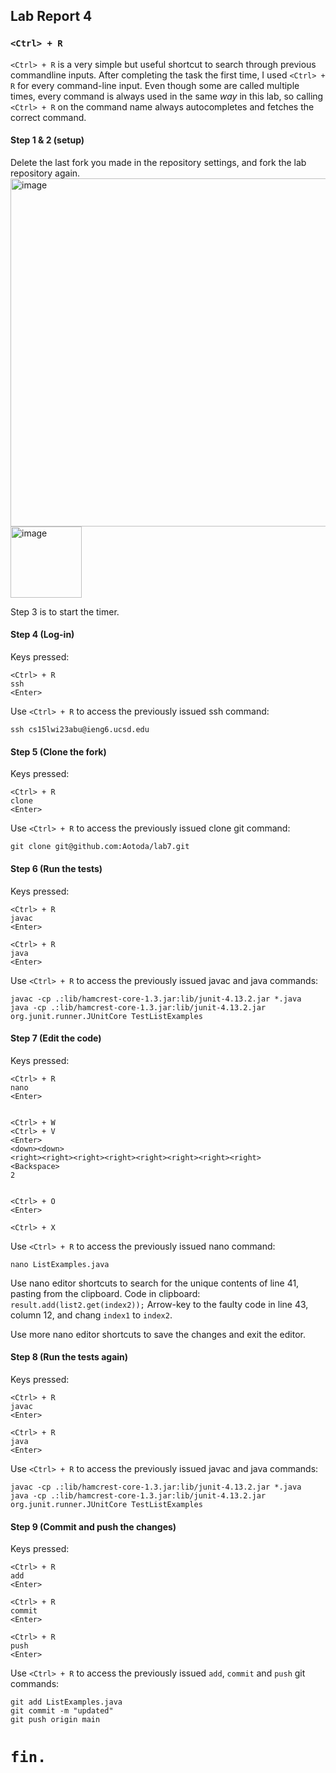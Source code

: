 ## Lab Report 4
### `<Ctrl> + R`
`<Ctrl> + R` is a very simple but useful shortcut to search through previous commandline inputs.
After completing the task the first time, I used `<Ctrl> + R` for every command-line input.
Even though some are called multiple times, every command is always used in the same _way_ in this lab,
so calling `<Ctrl> + R` on the command name always autocompletes and fetches the correct command.

#### Step 1 & 2 (setup)
Delete the last fork you made in the repository settings, and fork the lab repository again.
<img width="557" alt="image" src="https://user-images.githubusercontent.com/116617731/220813822-dfd2ac6c-4b41-49a6-8c1e-ec2bd444c68b.png">
<img width="114" alt="image" src="https://user-images.githubusercontent.com/116617731/220813887-77a77812-8c49-4c55-b4ad-f1deb3cfccbd.png">

Step 3 is to start the timer.

#### Step 4 (Log-in)
Keys pressed:
```
<Ctrl> + R
ssh
<Enter>
```
Use `<Ctrl> + R` to access the previously issued ssh command:
```
ssh cs15lwi23abu@ieng6.ucsd.edu
```

#### Step 5 (Clone the fork)
Keys pressed:
```
<Ctrl> + R
clone
<Enter>
```
Use `<Ctrl> + R` to access the previously issued clone git command:
```
git clone git@github.com:Aotoda/lab7.git
```

#### Step 6 (Run the tests)
Keys pressed:
```
<Ctrl> + R
javac
<Enter>

<Ctrl> + R
java 
<Enter>
```
Use `<Ctrl> + R` to access the previously issued javac and java commands:
```
javac -cp .:lib/hamcrest-core-1.3.jar:lib/junit-4.13.2.jar *.java
java -cp .:lib/hamcrest-core-1.3.jar:lib/junit-4.13.2.jar org.junit.runner.JUnitCore TestListExamples 
```

#### Step 7 (Edit the code)
Keys pressed:
```
<Ctrl> + R
nano
<Enter>


<Ctrl> + W
<Ctrl> + V
<Enter>
<down><down>
<right><right><right><right><right><right><right><right>
<Backspace>
2


<Ctrl> + O
<Enter>

<Ctrl> + X
```
Use `<Ctrl> + R` to access the previously issued nano command:
```
nano ListExamples.java
```

Use nano editor shortcuts to search for the unique contents of line 41, pasting from the clipboard.
Code in clipboard: `result.add(list2.get(index2));`
Arrow-key to the faulty code in line 43, column 12, and chang `index1` to `index2`.

Use more nano editor shortcuts to save the changes and exit the editor.

#### Step 8 (Run the tests again)
Keys pressed:
```
<Ctrl> + R
javac
<Enter>

<Ctrl> + R
java
<Enter>
```
Use `<Ctrl> + R` to access the previously issued javac and java commands:
```
javac -cp .:lib/hamcrest-core-1.3.jar:lib/junit-4.13.2.jar *.java
java -cp .:lib/hamcrest-core-1.3.jar:lib/junit-4.13.2.jar org.junit.runner.JUnitCore TestListExamples 
```

#### Step 9 (Commit and push the changes)
Keys pressed:
```
<Ctrl> + R
add
<Enter>

<Ctrl> + R
commit
<Enter>

<Ctrl> + R
push
<Enter>
```
Use `<Ctrl> + R` to access the previously issued `add`, `commit` and `push` git commands:
```
git add ListExamples.java
git commit -m "updated"
git push origin main
```

# ```fin.```
